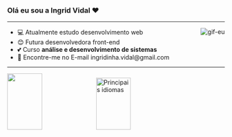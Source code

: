 ### Olá eu sou a Ingrid Vidal :heart:
<hr>
<div>
   <img align="right" alt="gif-eu" src="https://media.discordapp.net/attachments/1073266910407434302/1077099813914554368/download20230201004354.png?width=150&height=150">
  <ul>
  <li> 💻 Atualmente estudo desenvolvimento web
  <li> 😊 Futura desenvolvedora front-end
  <li> 💕 Curso <strong>análise e desenvolvimento de sistemas</strong>
  <li> 📧 Encontre-me no E-mail ingridinha.vidal@gmail.com
  </ul>
</div>
<hr>

<div dir="auto">
  <a target="_blank" rel="noopener noreferrer nofollow" href="https://camo.githubusercontent.com/7544badc95459475759db8744534bffbc5d307d7372bb909bf5283de6bc16025/68747470733a2f2f6769746875622d726561646d652d73746174732e76657263656c2e6170702f6170693f757365726e616d653d696e677269642d766964616c2673686f775f69636f6e733d74727565267468656d653d746f6b796f6e69676874">
     <img height="130em" src="https://camo.githubusercontent.com/7544badc95459475759db8744534bffbc5d307d7372bb909bf5283de6bc16025/68747470733a2f2f6769746875622d726561646d652d73746174732e76657263656c2e6170702f6170693f757365726e616d653d696e677269642d766964616c2673686f775f69636f6e733d74727565267468656d653d746f6b796f6e69676874"  data-canonical-src="https://github-readme-stats.vercel.app/api?username=ingrid-vidal&amp;show_icons=true&amp;theme=tokyonight" style="width: 40%;"></a>
   <a target="_blank" rel="noopener noreferrer nofollow" href="https://camo.githubusercontent.com/107db4863aaf95fa867897e0cd0b475ed9c5795a82175f22c19ef55db4e77075/68747470733a2f2f6769746875622d726561646d652d73746174732e76657263656c2e6170702f6170692f746f702d6c616e67732f3f757365726e616d653d696e677269642d766964616c266c61796f75743d636f6d70616374266c616e67735f636f756e743d3136267468656d653d746f6b796f6e6967687426686964655f70726f67726573733d66616c7365">
      <img height="120em"              width="50%"src="https://camo.githubusercontent.com/107db4863aaf95fa867897e0cd0b475ed9c5795a82175f22c19ef55db4e77075/68747470733a2f2f6769746875622d726561646d652d73746174732e76657263656c2e6170702f6170692f746f702d6c616e67732f3f757365726e616d653d696e677269642d766964616c266c61796f75743d636f6d70616374266c616e67735f636f756e743d3136267468656d653d746f6b796f6e6967687426686964655f70726f67726573733d66616c7365" alt="Principais idiomas" style="width:40%">
 </a>
</div>



